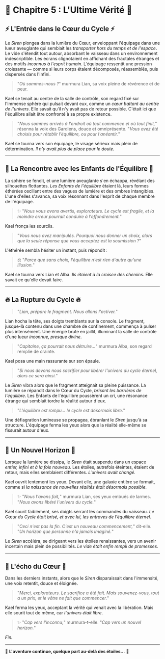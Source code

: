 # 🌌 Chapitre 5 : L'Ultime Vérité 🌌

## ⚡ L'Entrée dans le Cœur du Cycle ⚡

Le *Siren* plongea dans la lumière du Cœur, enveloppant l'équipage dans une lueur aveuglante qui semblait les *transporter hors du temps et de l'espace*. Le vide s'étendit tout autour, absorbant le vaisseau dans un environnement indescriptible. Les écrans clignotaient en affichant des fractales étranges et des motifs *inconnus à l'esprit humain*. L'équipage ressentit une pression croissante — comme si leurs corps étaient décomposés, réassemblés, puis dispersés dans l'infini.

> "*Où sommes-nous ?*" murmura Lian, sa voix pleine de révérence et de peur.

Kael se tenait au centre de la salle de contrôle, son regard fixé sur l'immense sphère qui pulsait devant eux, comme un *cœur battant au centre de l'univers*. Elle savait qu'il n'y avait pas de retour possible. C'était ici que l'équilibre allait être confronté à sa propre existence.

> "*Nous sommes arrivés à l'endroit où tout commence et où tout finit,*" résonna la voix des Gardiens, douce et omniprésente. "*Vous avez été choisis pour rétablir l'équilibre, ou pour l'anéantir.*"

Kael se tourna vers son équipage, le visage sérieux mais plein de détermination. *Il n'y avait plus de place pour le doute.*

---

## 🌠 La Rencontre avec les Enfants de l'Équilibre 🌠

La sphère se fendit, et une lumière aveuglante s'en échappa, révélant des silhouettes flottantes. *Les Enfants de l'équilibre* étaient là, leurs formes éthérées oscillant entre des vagues de lumière et des ombres intangibles. L'une d'elles s'avanca, sa voix résonnant dans l'esprit de chaque membre de l'équipage.

> ✨ "*Nous vous avons avertis, explorateurs. Le cycle est fragile, et la moindre erreur pourrait conduire à l'effondrement.*"

Kael fronça les sourcils.

> "*Vous nous avez manipulés. Pourquoi nous donner un choix, alors que la seule réponse que vous acceptez est la soumission ?*"

L'éthérée sembla hésiter un instant, puis répondit :

> ⚖️ "*Parce que sans choix, l'équilibre n'est rien d'autre qu'une illusion.*"

Kael se tourna vers Lian et Alba. *Ils étaient à la croisee des chemins*. Elle savait ce qu'elle devait faire.

---

## 🔥 La Rupture du Cycle 🔥

> "*Lian, prépare le fragment. Nous allons l'activer.*"

Lian hocha la tête, ses doigts tremblants sur la console. Le fragment, jusque-là contenu dans une chambre de confinement, commença à pulser plus intensément. Une énergie brute en jaillit, illuminant la salle de contrôle d'une lueur *inconnue, presque divine*.

> "*Capitaine, ça pourrait nous détruire...*" murmura Alba, son regard remplie de crainte.

Kael posa une main rassurante sur son épaule.

> "*Si nous devons nous sacrifier pour libérer l'univers du cycle éternel, alors ce sera ainsi.*"

Le *Siren* vibra alors que le fragment atteignait sa pleine puissance. La lumière se répandit dans le Cœur du Cycle, *brisant les barrières de l'équilibre*. Les Enfants de l'équilibre poussèrent un cri, une résonance étrange qui semblait tordre la réalité autour d'eux.

> "*L'équilibre est rompu... le cycle est désormais libre.*"

Une déflagration lumineuse se propagea, ébranlant le *Siren* jusqu'à sa structure. L'équipage ferma les yeux alors que la réalité elle-même se fissurait autour d'eux.

---

## 🌌 Un Nouvel Horizon 🌌

Lorsque la lumière se dissipa, le *Siren* était suspendu dans un espace *entier, infini et à la fois nouveau*. Les étoiles, autrefois éteintes, étaient de retour, mais elles semblaient différentes. *L'univers avait changé.*

Kael ouvrit lentement les yeux. Devant elle, une galaxie entière se formait, comme si *la naissance de nouvelles réalités était désormais possible*.

> ✨ "*Nous l'avons fait,*" murmura Lian, ses yeux embués de larmes. "*Nous avons libéré l'univers du cycle.*"

Kael sourit faiblement, ses doigts serrant les commandes du vaisseau. *Le Cœur du Cycle était brisé, et avec lui, les entraves de l'équilibre éternel.*

> "*Ceci n'est pas la fin. C'est un nouveau commencement,*" dit-elle. "*Un horizon que personne n'a jamais imaginé.*"

Le *Siren* accéléra, se dirigeant vers les étoiles renaissantes, vers un avenir incertain mais plein de possibilités. *Le vide était enfin rempli de promesses.*

---

## 🌠 L'écho du Cœur 🌠

Dans les derniers instants, alors que le *Siren* disparaissait dans l'immensité, une voix retentit, douce et éloignée.

> "*Merci, explorateurs. Le sacrifice a été fait. Mais souvenez-vous, tout a un prix, et le vôtre ne fait que commencer.*"

Kael ferma les yeux, acceptant la vérité qui venait avec la libération. Mais elle sourit tout de même, car *l'univers était libre*.

> ✨ "*Cap vers l'inconnu,*" murmura-t-elle. "*Cap vers un nouvel horizon.*"

*Fin.*

---

🌌 **L'aventure continue, quelque part au-delà des étoiles...** 🌌


